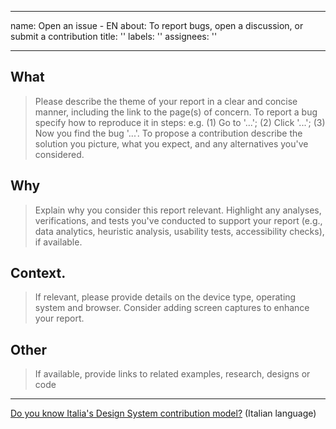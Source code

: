 ---
 name: Open an issue - EN
 about: To report bugs, open a discussion, or submit a contribution
 title: ''
 labels: ''
 assignees: ''

 ---

 <!-- Before opening an issue, check if a discussion already exists on the topic you are interested in, or on a similar topic. If it exists, go to the dedicated issue and participate by posting a comment. -->
 ## What
 > Please describe the theme of your report in a clear and concise manner, including the link to the page(s) of concern. 
 > To report a bug specify how to reproduce it in steps: e.g. (1) Go to '...'; (2) Click '...'; (3) Now you find the bug '...'.
 > To propose a contribution describe the solution you picture, what you expect, and any alternatives you've considered. 
 ## Why 
 > Explain why you consider this report relevant. 
 > Highlight any analyses, verifications, and tests you've conducted to support your report (e.g., data analytics, heuristic analysis, usability tests, accessibility checks), if available.
 ## Context.
 > If relevant, please provide details on the device type, operating system and browser. 
 > Consider adding screen captures to enhance your report. 
 ## Other
 > If available, provide links to related examples, research, designs or code 
 ----
 [Do you know Italia's Design System contribution model?](https://designers.italia.it/design-system/come-contribuire/modello-di-contribuzione/) (Italian language)
